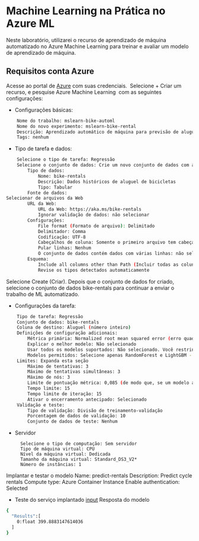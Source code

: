 
# Machine Learning na Prática no Azure ML

Neste laboratório, utilizarei o recurso de aprendizado de máquina automatizado no Azure Machine Learning para treinar e avaliar um modelo de aprendizado de máquina. 


## Requisitos conta Azure

Acesse ao portal de [Azure](https://portal.azure.com) com suas credenciais. 
Selecione + Criar um recurso, e pesquise Azure Machine Learning  com as seguintes configurações:


  - Configurações básicas:
```bash
    Nome do trabalho: mslearn-bike-automl
    Nome do novo experimento: mslearn-bike-rental
    Descrição: Aprendizado automático de máquina para previsão de aluguel de bicicletas
    Tags: nenhum
```
  - Tipo de tarefa e dados:
```bash
    Selecione o tipo de tarefa: Regressão
    Selecione o conjunto de dados: Crie um novo conjunto de dados com as seguintes configurações:
        Tipo de dados:
            Nome: bike-rentals
            Descrição: Dados históricos de aluguel de bicicletas
            Tipo: Tabular
        Fonte de dados:
Selecionar de arquivos da Web
        URL da Web:
            URL da Web: https://aka.ms/bike-rentals
            Ignorar validação de dados: não selecionar
        Configurações:
            File format (Formato de arquivo): Delimitado
            Delimitador: Comma
            Codificação: UTF-8
            Cabeçalhos de coluna: Somente o primeiro arquivo tem cabeçalhos
            Pular linhas: Nenhum
            O conjunto de dados contém dados com várias linhas: não selecionar
        Esquema:
            Include all columns other than Path (Incluir todas as colunas que não sejam Path)
            Revise os tipos detectados automaticamente
```
Selecione Create (Criar). Depois que o conjunto de dados for criado, selecione o conjunto de dados bike-rentals para continuar a enviar o trabalho de ML automatizado.

- Configurações da tarefa:
```bash
    Tipo de tarefa: Regressão
    Conjunto de dados: bike-rentals
    Coluna de destino: Aluguel (número inteiro)
    Definições de configuração adicionais:
        Métrica primária: Normalized root mean squared error (erro quadrático médio normalizado)
        Explicar o melhor modelo: Não selecionado
        Usar todos os modelos suportados: Não selecionado. Você restringirá o trabalho para tentar apenas alguns algoritmos específicos.
        Modelos permitidos: Selecione apenas RandomForest e LightGBM - normalmente você gostaria de testar o maior número possível, mas cada modelo adicionado aumenta o tempo necessário para executar o trabalho.
    Limites: Expanda esta seção
        Máximo de tentativas: 3
        Máximo de tentativas simultâneas: 3
        Máximo de nós: 3
        Limite de pontuação métrica: 0,085 (de modo que, se um modelo atingir uma pontuação métrica de erro quadrático médio normalizado de 0,085 ou menos, o trabalho será encerrado).
        Tempo limite: 15
        Tempo limite de iteração: 15
        Ativar o encerramento antecipado: Selecionado
    Validação e teste:
        Tipo de validação: Divisão de treinamento-validação
        Porcentagem de dados de validação: 10
        Conjunto de dados de teste: Nenhum
```
- Servidor

        Selecione o tipo de computação: Sem servidor
        Tipo de máquina virtual: CPU
        Nível da máquina virtual: Dedicada
        Tamanho da máquina virtual: Standard_DS3_V2*
        Número de instâncias: 1

Implantar e testar o modelo
  Name: predict-rentals
  Description: Predict cycle rentals
  Compute type: Azure Container Instance
  Enable authentication: Selected

- Teste do serviço implantado
    [input](https://github.com/juanfisicobr/AzureMachineL/blob/main/input.json)
Resposta do modelo
```bash
{
  "Results":[
    0:float 399.8883147614036
  ]
}
```
    
